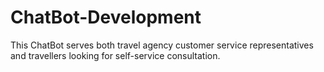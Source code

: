 # ChatBot-Development
This ChatBot serves both travel agency customer service representatives and travellers looking for self-service consultation.
